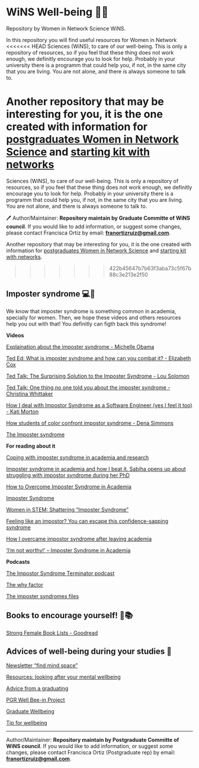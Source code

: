 
# WiNS Well-being 🌻📖

Repository by Women in Network Science WiNS.

In this repository you will find useful resources for Women in Network
<<<<<<< HEAD
Sciences (WiNS), to care of our well-being. This is only a repository of
resources, so if you feel that these thing does not work enough, we
definitly encourage you to look for help. Probably in your university
there is a programm that could help you, if not, in the same city that
you are living. You are not alone, and there is always someone to talk
to.

Another repository that may be interesting for you, it is the one
created with information for [postgraduates Women in Network
Science](https://github.com/FranciscaOrtizRuiz/wins_postgraduate) and
[starting kit with
networks](https://github.com/FranciscaOrtizRuiz/wins_startingwithnetworks)
=======
Sciences (WiNS), to care of our well-being. This is only a repository of resources, 
so if you feel that these thing does not work enough, we definitly encourage you to look for help. 
Probably in your university there is a programm that could help you, if not, in the same city that you are living. 
You are not alone, and there is always someone to talk to. 

🖊 Author/Maintainer: **Repository maintain by Graduate Committe of
WiNS council**. If you would like to add information, or suggest some
changes, please contact Francisca Ortiz by email:
**<franortizruiz@gmail.com>**.

Another repository that may be interesting for you, it is the one
created with information for [postgraduates Women in Network
Science](https://github.com/FranciscaOrtizRuiz/wins_postgraduate) and 
[starting kit with networks](https://github.com/FranciscaOrtizRuiz/wins_startingwithnetworks).
>>>>>>> 422b45647b7b63f3aba73c5f67b88c3e213e2f50

## Imposter syndrome 💻💬

We know that imposter syndrome is something common in academia,
specially for women. Then, we hope these videos and others resources
help you out with that\! You definitly can figth back this syndrome\!

**Videos**

[Explaination about the imposter syndrome - Michelle
Obama](https://www.youtube.com/watch?v=dumm_XfHkmY)

[Ted Ed: What is imposter syndrome and how can you combat it? -
Elizabeth Cox](https://www.youtube.com/watch?v=ZQUxL4Jm1Lo)

[Ted Talk: The Surprising Solution to the Imposter Syndrome - Lou
Solomon](https://www.youtube.com/watch?v=whyUPLJZljE)

[Ted Talk: One thing no one told you about the imposter syndrome -
Christina Whittaker](https://www.youtube.com/watch?v=OMzoyiAS878)

[How I deal with Impostor Syndrome as a Software Engineer (yes I feel it
too) - Kati Morton](https://www.youtube.com/watch?v=DYPdsCN69lc)

[How students of color confront impostor syndrome - Dena
Simmons](https://www.youtube.com/watch?v=8sQ2p89P0Us)

[The Imposter syndrome](https://www.youtube.com/watch?v=eqhUHyVpAwE)

**For reading about it**

[Coping with imposter syndrome in academia and
research](https://portlandpress.com/biochemist/article/42/3/62/225249/Coping-with-imposter-syndrome-in-academia-and)

[Imposter syndrome in academia and how I beat it. Sabiha opens up about
struggling with impostor syndrome during her
PhD](https://thelifeofscience.com/2020/05/30/imposter-syn-academia/)

[How to Overcome Imposter Syndrome in
Academia](https://www.enago.com/academy/overcome-imposter-syndrome/)

[Imposter
Syndrome](https://www.imperial.ac.uk/students/success-guide/pgr/professional-development/imposter-syndrome/)

[Women in STEM: Shattering “Imposter
Syndrome”](https://www.nyas.org/magazines/beyond-2030-sustainable-development-for-the-next-frontier/women-in-stem-shattering-imposter-syndrome/)

[Feeling like an impostor? You can escape this confidence-sapping
syndrome](https://www.theguardian.com/commentisfree/2017/sep/19/fraud-impostor-syndrome-confidence-self-esteem)

[How I overcame impostor syndrome after leaving
academia](https://www.nature.com/articles/d41586-019-03036-y)

[‘I’m not worthy\!’ – Imposter Syndrome in
Academia](https://researchwhisperer.org/2016/02/02/imposter-syndrome/)

**Podcasts**

[The Impostor Syndrome Terminator
podcast](https://podcasts.google.com/feed/aHR0cHM6Ly9mZWVkcy5jYXB0aXZhdGUuZm0vaW5lcy1wYWRhcg?sa=X&ved=0CAMQ4aUDahcKEwigiJng9pfyAhUAAAAAHQAAAAAQAQ)

[The why factor](https://www.bbc.co.uk/programmes/w3csvtbs)

[The imposter syndromes
files](https://podcasts.google.com/feed/aHR0cHM6Ly9mZWVkcy5idXp6c3Byb3V0LmNvbS84MzEzNjEucnNz?sa=X&ved=0CAMQ4aUDahcKEwjow6rf9pfyAhUAAAAAHQAAAAAQAQ)

## Books to encourage yourself\! 🌻📚

[Strong Female Book Lists -
Goodread](https://www.goodreads.com/list/tag/strong-female)

## Advices of well-being during your studies 🔭

[Newsletter “find mind space”](https://findmindspace.com)

[Resources: looking after your mental
wellbeing](https://www.studentminds.org.uk/lookingafteryourmentalwellbeing.html)

[Advice from a
graduating](https://www.youtube.com/watch?v=IMnLUNxM7BY&list=PLE1ZOy5rx12uLi6HNghCT_rJ5Vkx8n_sM)

[PGR Well Bee-in Project](https://sites.manchester.ac.uk/pgrwellbeing/)

[Graduate
Wellbeing](https://www.studentminds.org.uk/graduatewellbeing.html)

[Tip for wellbeing](https://www.york.ac.uk/students/health/wellbeing/)

-----

Author/Maintainer: **Repository maintain by Postgraduate Committe of
WiNS council**. If you would like to add information, or suggest some
changes, please contact Francisca Ortiz (Postgraduate rep) by email:
**<franortizruiz@gmail.com>**.

